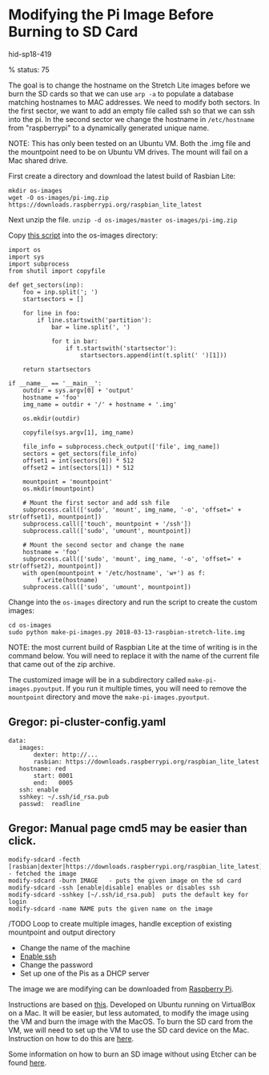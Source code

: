 # Modifying the Pi Image Before Burning to SD Card

hid-sp18-419

% status: 75

The goal is to change the hostname on the Stretch Lite images before we burn the SD cards so 
that we can use `arp -a` to populate a database matching hostnames to MAC addresses. We need 
to modify both sectors. In the first sector, we want to add an empty file called ssh so that 
we can ssh into the pi. In the second sector we change the hostname in `/etc/hostname` from 
"raspberrypi" to a dynamically generated unique name. 

NOTE: This has only been tested on an Ubuntu VM. Both the .img file and the mountpoint 
need to be on Ubuntu VM drives. The mount will fail on a Mac shared drive. 

First create a directory and download the latest build of Rasbian Lite:
```
mkdir os-images
wget -O os-images/pi-img.zip https://downloads.raspberrypi.org/raspbian_lite_latest
```
Next unzip the file.
`unzip -d os-images/master os-images/pi-img.zip`

Copy [this script](https://github.com/cloudmesh-community/hid-sp18-419/blob/master/project-code/pi-config/make-pi-images.py) 
into the os-images directory:
```#!/usr/bin/python
import os
import sys
import subprocess
from shutil import copyfile

def get_sectors(inp):
    foo = inp.split('; ')
    startsectors = []

    for line in foo:
        if line.startswith('partition'):
            bar = line.split(', ')

            for t in bar:
                if t.startswith('startsector'):
                    startsectors.append(int(t.split(' ')[1]))

    return startsectors

if __name__ == '__main__':
    outdir = sys.argv[0] + 'output'
    hostname = 'foo'
    img_name = outdir + '/' + hostname + '.img'

    os.mkdir(outdir)
    
    copyfile(sys.argv[1], img_name)
    
    file_info = subprocess.check_output(['file', img_name])
    sectors = get_sectors(file_info)
    offset1 = int(sectors[0]) * 512
    offset2 = int(sectors[1]) * 512

    mountpoint = 'mountpoint'
    os.mkdir(mountpoint)

    # Mount the first sector and add ssh file
    subprocess.call(['sudo', 'mount', img_name, '-o', 'offset=' + str(offset1), mountpoint])
    subprocess.call(['touch', mountpoint + '/ssh'])
    subprocess.call(['sudo', 'umount', mountpoint])

    # Mount the second sector and change the name
    hostname = 'foo'
    subprocess.call(['sudo', 'mount', img_name, '-o', 'offset=' + str(offset2), mountpoint])
    with open(mountpoint + '/etc/hostname', 'w+') as f:
        f.write(hostname)
    subprocess.call(['sudo', 'umount', mountpoint])
```
 
Change into the `os-images` directory and run the script to create the custom images:

```
cd os-images
sudo python make-pi-images.py 2018-03-13-raspbian-stretch-lite.img
```
NOTE: the most current build of Raspbian Lite at the time of writing is in the command below.
You will need to replace it with the name of the current file that came out of the zip archive.

The customized image will be in a subdirectory called `make-pi-images.pyoutput`. If you run it multiple 
times, you will need to remove the `mountpoint` directory and move the `make-pi-images.pyoutput`.

## Gregor: pi-cluster-config.yaml

    data:
       images:
           dexter: http://...
           rasbian: https://downloads.raspberrypi.org/raspbian_lite_latest
       hostname: red
           start: 0001
           end:   0005
       ssh: enable
       sshkey: ~/.ssh/id_rsa.pub
       passwd:  readline 
       
## Gregor: Manual page cmd5 may be easier than click.

    modify-sdcard -fecth [rasbian|dexter|https://downloads.raspberrypi.org/raspbian_lite_latest]  - fetched the image
    modify-sdcard -burn IMAGE   - puts the given image on the sd card
    modify-sdcard -ssh [enable|disable] enables or disables ssh 
    modify-sdcard -sshkey [~/.ssh/id_rsa.pub]  puts the default key for login
    modify-sdcard -name NAME puts the given name on the image
    

/TODO Loop to create multiple images, handle exception of existing mountpoint and output directory

- Change the name of the machine
- [Enable ssh](https://www.raspberrypi.org/documentation/remote-access/ssh/)
- Change the password
- Set up one of the Pis as a DHCP server

The image we are modifying can be downloaded from [Raspberry Pi](https://downloads.raspberrypi.org/raspbian_lite_latest).

Instructions are based on 
[this](http://blog.videgro.net/2015/11/modify-disk-image-raspbian/). 
Developed on Ubuntu running on VirtualBox on a Mac. It will be easier,
but less automated, to modify the image using the VM and burn the image 
with the MacOS. To burn the SD card from the VM, we will need to set up the 
VM to use the SD card device on the Mac. Instruction on how to do this are 
[here](https://superuser.com/questions/373463/how-to-access-an-sd-card-from-a-virtual-machine).

Some information on how to burn an SD image without using Etcher can be found 
[here](https://www.macworld.co.uk/how-to/mac/how-to-set-up-raspberry-pi-3-with-mac-3637490/). 

